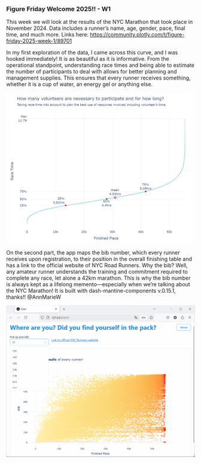 ### Figure Friday Welcome 2025!! - W1
This week we will look at the results of the NYC Marathon that took place in November 2024. Data includes a runner’s name, age, gender, pace, final time, and much more.
Links here: https://community.plotly.com/t/figure-friday-2025-week-1/89701

In my first exploration of the data, I came across this curve, and I was hooked immediately! It is as beautiful as it is informative. From the operational standpoint, understanding race times and being able to estimate the number of participants to deal with allows for better planning and management supplies. This ensures that every runner receives something, whether it is a cup of water, an energy gel or anything else.

!['Z' LineChart](<Z_line_chart.png>)

On the second part, the app maps the bib number, which every runner receives upon registration, to their position in the overall finishing table and has a link to the official website of NYC Road Runners.
Why the bib? Well, any amateur runner understands the training and commitment required to complete any race, let alone a 42km marathon. This is why the bib number is always kept as a lifelong memento—especially when we’re talking about the NYC Marathon!
It is built with dash-mantine-components v.0.15.1, thanks!! @AnnMarieW

![alt text](RunNYC_w1_v3.gif)